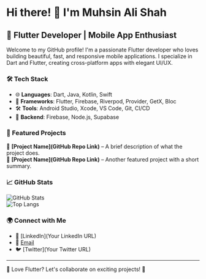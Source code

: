 # Hi there! 👋 I'm Muhsin Ali Shah 

## 🚀 Flutter Developer | Mobile App Enthusiast  

Welcome to my GitHub profile! I'm a passionate Flutter developer who loves building beautiful, fast, and responsive mobile applications. I specialize in Dart and Flutter, creating cross-platform apps with elegant UI/UX.  

### 🛠 Tech Stack  
- 🌐 **Languages**: Dart, Java, Kotlin, Swift  
- 📱 **Frameworks**: Flutter, Firebase, Riverpod, Provider, GetX, Bloc  
- 🛠 **Tools**: Android Studio, Xcode, VS Code, Git, CI/CD  
- 🔗 **Backend**: Firebase, Node.js, Supabase  

### 📌 Featured Projects  
🔹 **[Project Name](GitHub Repo Link)** – A brief description of what the project does.  
🔹 **[Project Name](GitHub Repo Link)** – Another featured project with a short summary.  

### 📈 GitHub Stats  
![GitHub Stats](https://github-readme-stats.vercel.app/api?username=your-username&show_icons=true&theme=radical)  
![Top Langs](https://github-readme-stats.vercel.app/api/top-langs/?username=your-username&layout=compact&theme=radical)  

### 🌍 Connect with Me  
- 💼 [LinkedIn](Your LinkedIn URL)  
- 📧 [Email](mailto:your-email@example.com)  
- 🐦 [Twitter](Your Twitter URL)  

---

💙 Love Flutter? Let's collaborate on exciting projects! 🚀  
